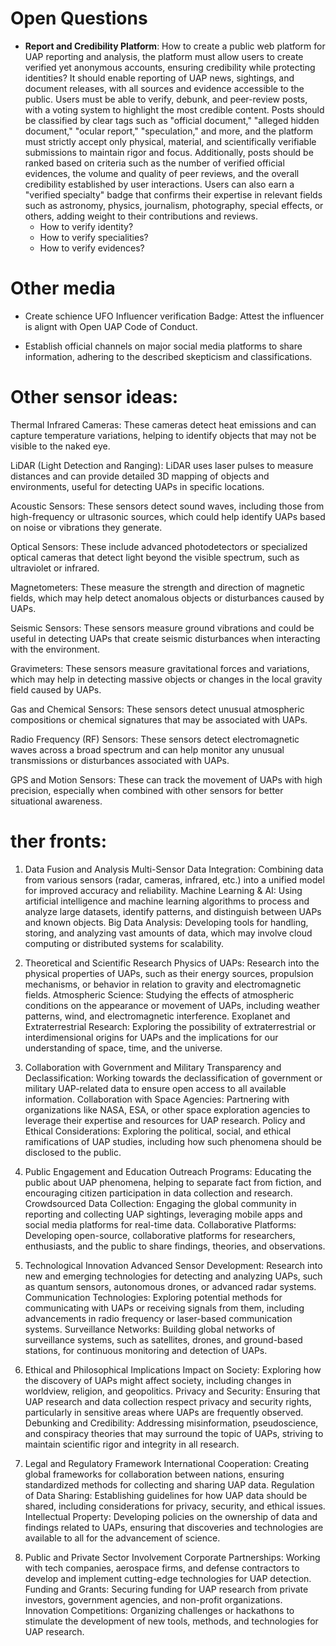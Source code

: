 # Open Questions

- **Report and Credibility Platform**: How to create a public web platform for UAP reporting and analysis, the platform must allow users to create verified yet anonymous accounts, ensuring credibility while protecting identities? It should enable reporting of UAP news, sightings, and document releases, with all sources and evidence accessible to the public. Users must be able to verify, debunk, and peer-review posts, with a voting system to highlight the most credible content. Posts should be classified by clear tags such as "official document," "alleged hidden document," "ocular report," "speculation," and more, and the platform must strictly accept only physical, material, and scientifically verifiable submissions to maintain rigor and focus. Additionally, posts should be ranked based on criteria such as the number of verified official evidences, the volume and quality of peer reviews, and the overall credibility established by user interactions. Users can also earn a "verified specialty" badge that confirms their expertise in relevant fields such as astronomy, physics, journalism, photography, special effects, or others, adding weight to their contributions and reviews.
    * How to verify identity?
    * How to verify specialities?
    * How to verify evidences?

# Other media

* Create schience UFO Influencer verification Badge: Attest the influencer is alignt with Open UAP Code of Conduct.

* Establish official channels on major social media platforms to share information, adhering to the described skepticism and classifications.

# Other sensor ideas:

Thermal Infrared Cameras: These cameras detect heat emissions and can capture temperature variations, helping to identify objects that may not be visible to the naked eye.

LiDAR (Light Detection and Ranging): LiDAR uses laser pulses to measure distances and can provide detailed 3D mapping of objects and environments, useful for detecting UAPs in specific locations.

Acoustic Sensors: These sensors detect sound waves, including those from high-frequency or ultrasonic sources, which could help identify UAPs based on noise or vibrations they generate.

Optical Sensors: These include advanced photodetectors or specialized optical cameras that detect light beyond the visible spectrum, such as ultraviolet or infrared.

Magnetometers: These measure the strength and direction of magnetic fields, which may help detect anomalous objects or disturbances caused by UAPs.

Seismic Sensors: These sensors measure ground vibrations and could be useful in detecting UAPs that create seismic disturbances when interacting with the environment.

Gravimeters: These sensors measure gravitational forces and variations, which may help in detecting massive objects or changes in the local gravity field caused by UAPs.

Gas and Chemical Sensors: These sensors detect unusual atmospheric compositions or chemical signatures that may be associated with UAPs.

Radio Frequency (RF) Sensors: These sensors detect electromagnetic waves across a broad spectrum and can help monitor any unusual transmissions or disturbances associated with UAPs.

GPS and Motion Sensors: These can track the movement of UAPs with high precision, especially when combined with other sensors for better situational awareness.

# ther fronts:

1. Data Fusion and Analysis
Multi-Sensor Data Integration: Combining data from various sensors (radar, cameras, infrared, etc.) into a unified model for improved accuracy and reliability.
Machine Learning & AI: Using artificial intelligence and machine learning algorithms to process and analyze large datasets, identify patterns, and distinguish between UAPs and known objects.
Big Data Analysis: Developing tools for handling, storing, and analyzing vast amounts of data, which may involve cloud computing or distributed systems for scalability.

2. Theoretical and Scientific Research
Physics of UAPs: Research into the physical properties of UAPs, such as their energy sources, propulsion mechanisms, or behavior in relation to gravity and electromagnetic fields.
Atmospheric Science: Studying the effects of atmospheric conditions on the appearance or movement of UAPs, including weather patterns, wind, and electromagnetic interference.
Exoplanet and Extraterrestrial Research: Exploring the possibility of extraterrestrial or interdimensional origins for UAPs and the implications for our understanding of space, time, and the universe.

3. Collaboration with Government and Military
Transparency and Declassification: Working towards the declassification of government or military UAP-related data to ensure open access to all available information.
Collaboration with Space Agencies: Partnering with organizations like NASA, ESA, or other space exploration agencies to leverage their expertise and resources for UAP research.
Policy and Ethical Considerations: Exploring the political, social, and ethical ramifications of UAP studies, including how such phenomena should be disclosed to the public.

4. Public Engagement and Education
Outreach Programs: Educating the public about UAP phenomena, helping to separate fact from fiction, and encouraging citizen participation in data collection and research.
Crowdsourced Data Collection: Engaging the global community in reporting and collecting UAP sightings, leveraging mobile apps and social media platforms for real-time data.
Collaborative Platforms: Developing open-source, collaborative platforms for researchers, enthusiasts, and the public to share findings, theories, and observations.

5. Technological Innovation
Advanced Sensor Development: Research into new and emerging technologies for detecting and analyzing UAPs, such as quantum sensors, autonomous drones, or advanced radar systems.
Communication Technologies: Exploring potential methods for communicating with UAPs or receiving signals from them, including advancements in radio frequency or laser-based communication systems.
Surveillance Networks: Building global networks of surveillance systems, such as satellites, drones, and ground-based stations, for continuous monitoring and detection of UAPs.

6. Ethical and Philosophical Implications
Impact on Society: Exploring how the discovery of UAPs might affect society, including changes in worldview, religion, and geopolitics.
Privacy and Security: Ensuring that UAP research and data collection respect privacy and security rights, particularly in sensitive areas where UAPs are frequently observed.
Debunking and Credibility: Addressing misinformation, pseudoscience, and conspiracy theories that may surround the topic of UAPs, striving to maintain scientific rigor and integrity in all research.

7. Legal and Regulatory Framework
International Cooperation: Creating global frameworks for collaboration between nations, ensuring standardized methods for collecting and sharing UAP data.
Regulation of Data Sharing: Establishing guidelines for how UAP data should be shared, including considerations for privacy, security, and ethical issues.
Intellectual Property: Developing policies on the ownership of data and findings related to UAPs, ensuring that discoveries and technologies are available to all for the advancement of science.

8. Public and Private Sector Involvement
Corporate Partnerships: Working with tech companies, aerospace firms, and defense contractors to develop and implement cutting-edge technologies for UAP detection.
Funding and Grants: Securing funding for UAP research from private investors, government agencies, and non-profit organizations.
Innovation Competitions: Organizing challenges or hackathons to stimulate the development of new tools, methods, and technologies for UAP research.
